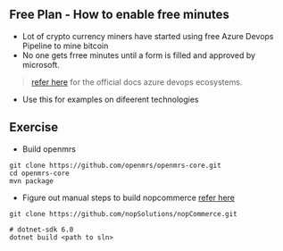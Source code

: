 Free Plan - How to enable free minutes
---------------------------------------
* Lot of crypto currency miners have started using free Azure Devops Pipeline to mine bitcoin
* No one gets frree minutes until a form is filled and approved by microsoft.


> [refer here](https://learn.microsoft.com/en-us/azure/devops/pipelines/ecosystems/ecosystems?view=azure-devops) for the official docs azure devops ecosystems.
* Use this for examples on difeerent technologies 


Exercise
---------
* Build openmrs

```
git clone https://github.com/openmrs/openmrs-core.git 
cd openmrs-core
mvn package
```

* Figure out manual steps to build nopcommerce [refer here](https://github.com/nopSolutions/nopCommerce.git)



```
git clone https://github.com/nopSolutions/nopCommerce.git

# dotnet-sdk 6.0
dotnet build <path to sln>
```